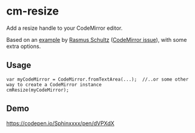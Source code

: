 # cm-resize
Add a resize handle to your CodeMirror editor.

Based on an  [example](https://jsfiddle.net/mindplay/rs2L2vtb/2/) by [Rasmus Schultz](https://github.com/mindplay-dk) ([CodeMirror issue](https://github.com/codemirror/CodeMirror/issues/850)), with some extra options.

## Usage ##

    var myCodeMirror = CodeMirror.fromTextArea(...);  //..or some other way to create a CodeMirror instance
    cmResize(myCodeMirror);

## Demo ##

https://codepen.io/Sphinxxxx/pen/dVPXdX
